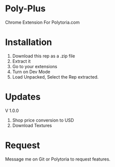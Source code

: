 # Poly-Plus
Chrome Extension For Polytoria.com

# Installation

1) Download this rep as a .zip file
2) Extract it
3) Go to your extensions
4) Turn on Dev Mode
5) Load Unpacked, Select the Rep extracted.

# Updates

V 1.0.0 

1) Shop price conversion to USD
2) Download Textures

# Request

Message me on Git or Polytoria to request features.
